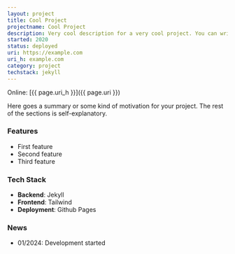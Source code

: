 ```yaml
---
layout: project
title: Cool Project
projectname: Cool Project
description: Very cool description for a very cool project. You can write a longer text, if you wish, to draw your visitors' interest.
started: 2020
status: deployed
uri: https://example.com
uri_h: example.com
category: project
techstack: jekyll
---
```


Online: [{{ page.uri_h }}]({{ page.uri }})

Here goes a summary or some kind of motivation for your project. The rest of the sections is self-explanatory.

### Features

- First feature
- Second feature
- Third feature


### Tech Stack

- **Backend**: Jekyll
- **Frontend**: Tailwind
- **Deployment**: Github Pages

### News

- 01/2024: Development started
